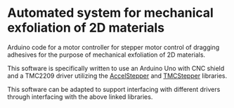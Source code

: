 # Automated system for mechanical exfoliation of 2D materials
Arduino code for a motor controller for stepper motor control of dragging adhesives for the purpose of mechanical exfoliation of 2D materials.

This software is specifically written to use an Arduino Uno with CNC shield and a TMC2209 driver utilizing the [AccelStepper](https://www.airspayce.com/mikem/arduino/AccelStepper/) and [TMCStepper](https://github.com/teemuatlut/TMCStepper) libraries.

This software can be adapted to support interfacing with different drivers through interfacing with the above linked libraries.
